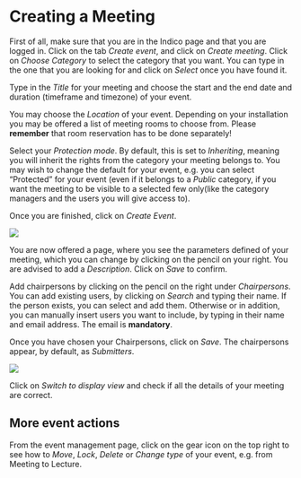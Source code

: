 # Creating a Meeting

First of all, make sure that you are in the Indico page and that you are logged in.
Click on the tab _Create event_, and click on _Create meeting_.
Click on _Choose Category_ to select the category that you want. You can type in the one that you are looking for and click on _Select_ once you have found it.

Type in the _Title_ for your meeting and choose the start and the end date and duration (timeframe and timezone) of your event.

You may choose the _Location_ of your event. Depending on your installation you may be offered a list of meeting rooms to choose from. Please **remember** that room reservation has to be done separately!

Select your _Protection mode_. By default, this is set to _Inheriting_, meaning you will inherit the rights from the category your meeting belongs to. You may wish to change the default for your event, e.g. you can select “Protected” for your event (even if it belongs to a _Public_ category, if you want the meeting to be visible to a selected few only(like the category managers and the users you will give access to).

Once you are finished, click on _Create Event_.

![](../assets/create-meeting.png)

You are now offered a page, where you see the parameters defined of your meeting, which you can change by clicking on the pencil on your right. You are advised to add a _Description_. Click on _Save_ to confirm.

Add chairpersons by clicking on the pencil on the right under _Chairpersons_.
You can add existing users, by clicking on _Search_ and typing their name. If the person exists, you can select and add them.
Otherwise or in addition, you can manually insert users you want to include, by typing in their name and email address. The email is **mandatory**.

Once you have chosen your Chairpersons, click on _Save_. The chairpersons appear, by default, as _Submitters_.

![](../assets/define-meeting.png)

Click on _Switch to display view_ and check if all the details of your meeting are correct.

More event actions
------------------
From the event management page, click on the gear icon on the top right to see how to _Move_, _Lock_, _Delete_ or _Change type_ of your event, e.g. from Meeting to Lecture.
